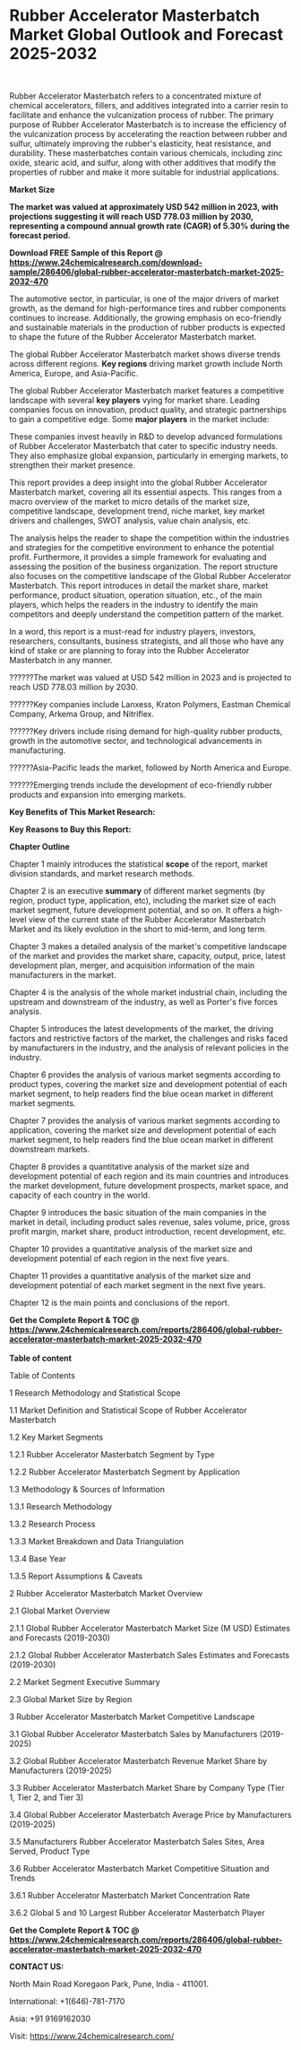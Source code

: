 <h1>Rubber Accelerator Masterbatch Market Global Outlook and Forecast 2025-2032</h1><br/><p><span style="font-size:14px">Rubber Accelerator Masterbatch refers to a concentrated mixture of chemical accelerators, fillers, and additives integrated into a carrier resin to facilitate and enhance the vulcanization process of rubber. The primary purpose of Rubber Accelerator Masterbatch is to increase the efficiency of the vulcanization process by accelerating the reaction between rubber and sulfur, ultimately improving the rubber's elasticity, heat resistance, and durability. These masterbatches contain various chemicals, including zinc oxide, stearic acid, and sulfur, along with other additives that modify the properties of rubber and make it more suitable for industrial applications.</span></p><p><span style="font-size:14px"><strong>Market Size</strong></span></p><p><span style="font-size:14px"><strong>The market was valued at approximately USD 542 million in 2023, with projections suggesting it will reach USD 778.03 million by 2030, representing a compound annual growth rate (<strong>CAGR</strong>) of 5.30% during the forecast period.</strong></span></p><div><b>Download FREE Sample of this Report @ <a href="https://www.24chemicalresearch.com/download-sample/286406/global-rubber-accelerator-masterbatch-market-2025-2032-470">https://www.24chemicalresearch.com/download-sample/286406/global-rubber-accelerator-masterbatch-market-2025-2032-470</a></b></div><p><span style="font-size:14px">The automotive sector, in particular, is one of the major drivers of market growth, as the demand for high-performance tires and rubber components continues to increase. Additionally, the growing emphasis on eco-friendly and sustainable materials in the production of rubber products is expected to shape the future of the Rubber Accelerator Masterbatch market.</span></p><p><span style="font-size:14px">The global Rubber Accelerator Masterbatch market shows diverse trends across different regions. <strong>Key regions</strong> driving market growth include North America, Europe, and Asia-Pacific.</span></p><p><span style="font-size:14px">The global Rubber Accelerator Masterbatch market features a competitive landscape with several <strong>key players</strong> vying for market share. Leading companies focus on innovation, product quality, and strategic partnerships to gain a competitive edge. Some <strong>major players</strong> in the market include:</span></p><p><span style="font-size:14px">These companies invest heavily in R&D to develop advanced formulations of Rubber Accelerator Masterbatch that cater to specific industry needs. They also emphasize global expansion, particularly in emerging markets, to strengthen their market presence.</span></p><p><span style="font-size:14px">This report provides a deep insight into the global Rubber Accelerator Masterbatch market, covering all its essential aspects. This ranges from a macro overview of the market to micro details of the market size, competitive landscape, development trend, niche market, key market drivers and challenges, SWOT analysis, value chain analysis, etc.</span></p><p><span style="font-size:14px">The analysis helps the reader to shape the competition within the industries and strategies for the competitive environment to enhance the potential profit. Furthermore, it provides a simple framework for evaluating and assessing the position of the business organization. The report structure also focuses on the competitive landscape of the Global Rubber Accelerator Masterbatch. This report introduces in detail the market share, market performance, product situation, operation situation, etc., of the main players, which helps the readers in the industry to identify the main competitors and deeply understand the competition pattern of the market.</span></p><p><span style="font-size:14px">In a word, this report is a must-read for industry players, investors, researchers, consultants, business strategists, and all those who have any kind of stake or are planning to foray into the Rubber Accelerator Masterbatch in any manner.</span></p><p><span style="font-size:14px">??????The market was valued at USD 542 million in 2023 and is projected to reach USD 778.03 million by 2030.</span></p><p><span style="font-size:14px">??????Key companies include Lanxess, Kraton Polymers, Eastman Chemical Company, Arkema Group, and Nitriflex.</span></p><p><span style="font-size:14px">??????Key drivers include rising demand for high-quality rubber products, growth in the automotive sector, and technological advancements in manufacturing.</span></p><p><span style="font-size:14px">??????Asia-Pacific leads the market, followed by North America and Europe.</span></p><p><span style="font-size:14px">??????Emerging trends include the development of eco-friendly rubber products and expansion into emerging markets.</span></p><p><span style="font-size:14px"><strong>Key Benefits of This Market Research:</strong></span></p><p><span style="font-size:14px"><strong>Key <strong>Reasons to Buy</strong> this Report:</strong></span></p><p><span style="font-size:14px"><strong>Chapter Outline</strong></span></p><p>Chapter 1 mainly introduces the statistical <strong>scope</strong> of the report, market division standards, and market research methods.</p><p>Chapter 2 is an executive <strong>summary</strong> of different market segments (by region, product type, application, etc), including the market size of each market segment, future development potential, and so on. It offers a high-level view of the current state of the Rubber Accelerator Masterbatch Market and its likely evolution in the short to mid-term, and long term.</p><p>Chapter 3 makes a detailed analysis of the market's competitive landscape of the market and provides the market share, capacity, output, price, latest development plan, merger, and acquisition information of the main manufacturers in the market.</p><p>Chapter 4 is the analysis of the whole market industrial chain, including the upstream and downstream of the industry, as well as Porter's five forces analysis.</p><p>Chapter 5 introduces the latest developments of the market, the driving factors and restrictive factors of the market, the challenges and risks faced by manufacturers in the industry, and the analysis of relevant policies in the industry.</p><p>Chapter 6 provides the analysis of various market segments according to product types, covering the market size and development potential of each market segment, to help readers find the blue ocean market in different market segments.</p><p>Chapter 7 provides the analysis of various market segments according to application, covering the market size and development potential of each market segment, to help readers find the blue ocean market in different downstream markets.</p><p>Chapter 8 provides a quantitative analysis of the market size and development potential of each region and its main countries and introduces the market development, future development prospects, market space, and capacity of each country in the world.</p><p>Chapter 9 introduces the basic situation of the main companies in the market in detail, including product sales revenue, sales volume, price, gross profit margin, market share, product introduction, recent development, etc.</p><p>Chapter 10 provides a quantitative analysis of the market size and development potential of each region in the next five years.</p><p>Chapter 11 provides a quantitative analysis of the market size and development potential of each market segment in the next five years.</p><p>Chapter 12 is the main points and conclusions of the report.</p><div><b>Get the Complete Report & TOC @ <a href="https://www.24chemicalresearch.com/reports/286406/global-rubber-accelerator-masterbatch-market-2025-2032-470">https://www.24chemicalresearch.com/reports/286406/global-rubber-accelerator-masterbatch-market-2025-2032-470</a></b></div><br><b>Table of content</b><p>Table of Contents<br />
 
 1 Research Methodology and Statistical Scope<br />
 
 1.1 Market Definition and Statistical Scope of Rubber Accelerator Masterbatch<br />
 
 1.2 Key Market Segments<br />
 
 1.2.1 Rubber Accelerator Masterbatch Segment by Type<br />
 
 1.2.2 Rubber Accelerator Masterbatch Segment by Application<br />
 
 1.3 Methodology & Sources of Information<br />
 
 1.3.1 Research Methodology<br />
 
 1.3.2 Research Process<br />
 
 1.3.3 Market Breakdown and Data Triangulation<br />
 
 1.3.4 Base Year<br />
 
 1.3.5 Report Assumptions & Caveats<br />
 
 2 Rubber Accelerator Masterbatch Market Overview<br />
 
 2.1 Global Market Overview<br />
 
 2.1.1 Global Rubber Accelerator Masterbatch Market Size (M USD) Estimates and Forecasts (2019-2030)<br />
 
 2.1.2 Global Rubber Accelerator Masterbatch Sales Estimates and Forecasts (2019-2030)<br />
 
 2.2 Market Segment Executive Summary<br />
 
 2.3 Global Market Size by Region<br />
 
 3 Rubber Accelerator Masterbatch Market Competitive Landscape<br />
 
 3.1 Global Rubber Accelerator Masterbatch Sales by Manufacturers (2019-2025)<br />
 
 3.2 Global Rubber Accelerator Masterbatch Revenue Market Share by Manufacturers (2019-2025)<br />
 
 3.3 Rubber Accelerator Masterbatch Market Share by Company Type (Tier 1, Tier 2, and Tier 3)<br />
 
 3.4 Global Rubber Accelerator Masterbatch Average Price by Manufacturers (2019-2025)<br />
 
 3.5 Manufacturers Rubber Accelerator Masterbatch Sales Sites, Area Served, Product Type<br />
 
 3.6 Rubber Accelerator Masterbatch Market Competitive Situation and Trends<br />
 
 3.6.1 Rubber Accelerator Masterbatch Market Concentration Rate<br />
 
 3.6.2 Global 5 and 10 Largest Rubber Accelerator Masterbatch Player<br><div><b>Get the Complete Report & TOC @ <a href="https://www.24chemicalresearch.com/reports/286406/global-rubber-accelerator-masterbatch-market-2025-2032-470">https://www.24chemicalresearch.com/reports/286406/global-rubber-accelerator-masterbatch-market-2025-2032-470</a></b></div></p>
 
 <b>CONTACT US:</b><br>
 
 North Main Road Koregaon Park, Pune, India - 411001.<br/>
 
 International: +1(646)-781-7170<br/>
 
 Asia: +91 9169162030<br/>
 
 Visit: <a href="https://www.24chemicalresearch.com/">https://www.24chemicalresearch.com/</a>
 
 <br>